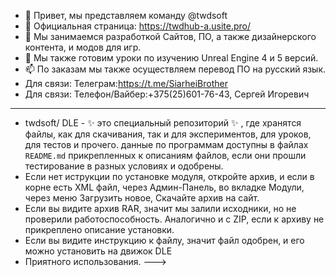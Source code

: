 - 👋 Привет, мы представляем команду @twdsoft
- 👀 Официальная страница: https://twdhub-a.usite.pro/
- 🌱 Мы занимаемся разработкой Сайтов, ПО, а также дизайнерского контента, и модов для игр.
- 💞️ Мы также готовим уроки по изучению Unreal Engine 4 и 5 версий.
- 📫 По заказам мы также осуществляем перевод ПО на русский язык.
- Для связи: Телеграм:https://t.me/SiarheiBrother
- Для связи: Телефон/Вайбер:+375(25)601-76-43, Сергей Игоревич
*****************************************************************************************************************
- twdsoft/ DLE - ✨  это специальный репозиторий ✨ , где хранятся файлы, как для скачивания, так и для экспериментов, для уроков, для тестов и прочего. данные по программам доступны в файлах `README.md` прикрепленных к описаниям файлов, если они прошли тестирование в разных условиях и одобрены.
- Если нет иструкции по установке модуля, откройте архив, и если в корне есть XML файл, через Админ-Панель, во вкладке Модули, через меню Загрузить новое, Скачайте архив на сайт.
- Если вы видите архив RAR, значит мы залили исходники, но не проверили работоспособность. Аналогично и с ZIP, если к архиву не прикреплено описание установки.
- Если вы видите инструкцию к файлу, значит файл одобрен, и его можно установить на движок DLE
- Приятного использования.
--->
